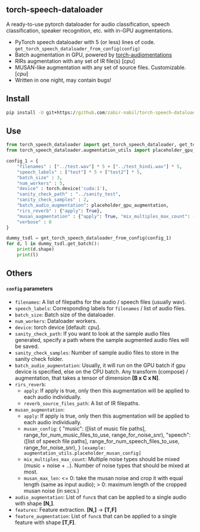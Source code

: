 ## torch-speech-dataloader
A ready-to-use pytorch dataloader for audio classification, speech classification, speaker recognition, etc. with in-GPU augmentations.

 * PyTorch speech dataloader with 5 (or less) lines of code. `get_torch_speech_dataloader_from_config(config)`
 * Batch augmentation in GPU, powered by [torch-audiomentations](https://github.com/asteroid-team/torch-audiomentations)
 * RIRs augmentation with any set of IR file(s) [*cpu*]
 * MUSAN-like augmentation with any set of source files. Customizable. [*cpu*]
 * Written in one night, may contain bugs!

## Install

```cmd
pip install -U git+https://github.com/zabir-nabil/torch-speech-dataloader.git@main
```

## Use

```python
from torch_speech_dataloader import get_torch_speech_dataloader, get_torch_speech_dataloader_from_config
from torch_speech_dataloader.augmentation_utils import placeholder_gpu_augmentation

config_1 = {
    "filenames" : ["../test.wav"] * 5 + ["../test_hindi.wav"] * 5,
    "speech_labels" : ["test"] * 5 + ["test2"] * 5,
    "batch_size" : 3,
    "num_workers" : 5,
    "device" : torch.device('cuda:1'),
    "sanity_check_path" : "../sanity_test",
    "sanity_check_samples" : 2,
    "batch_audio_augmentation": placeholder_gpu_augmentation,
    "rirs_reverb" : {"apply": True},
    "musan_augmentation" : {"apply": True, "mix_multiples_max_count": -1, "musan_max_len": 1.},
    "verbose" : 0
}

dummy_tsdl = get_torch_speech_dataloader_from_config(config_1)
for d, l in dummy_tsdl.get_batch():
    print(d.shape)
    print(l)
```

## Others

#### `config` parameters

 * `filenames`: A list of filepaths for the audio / speech files (usually wav).
 * `speech_labels`: Corresponding labels for `filenames` / list of audio files.
 * `batch_size`: Batch size of the dataloader.
 * `num_workers`: Dataloader workers.
 * `device`: torch device [default: *cpu*].
 * `sanity_check_path`: If you want to look at the sample audio files generated, specify a path where the sample augmented audio files will be saved.
 * `sanity_check_samples`: Number of sample audio files to store in the sanity check folder.
 * `batch_audio_augmentation`: Usually, it will run on the GPU batch if gpu device is specified, else on the CPU batch. Any transform (compose) / augmentation, that takes a tensor of dimension **[B x C x N]**.
 * `rirs_reverb`:
   * `apply`: If apply is true, only then this augmentation will be applied to each audio individually.
   * `reverb_source_files_path`: A list of IR filepaths.
 * `musan_augmentation`:
   * `apply`: If apply is true, only then this augmentation will be applied to each audio individually.
   * `musan_config`: {
            "music": ([list of music file paths], range_for_num_music_files_to_use, range_for_noise_snr),
            "speech": ([list of speech file paths], range_for_num_speech_files_to_use, range_for_noise_snr),
        } `[example: augmentation_utils.placeholder_musan_config]`
   * `mix_multiples_max_count`: Multiple noise types should be mixed (music + noise + ..). Number of noise types that should be mixed at most.
   * `musan_max_len`: <= 0: take the musan noise and crop it with equal length (same as input audio);
                       > 0: maximum length of the cropped musan noise (in secs.)
 * `audio_augmentation`: List of `func`s that can be applied to a single audio with shape **[N,]**. 
 * `features`: Feature extraction. **[N,]** -> **[T,F]**
 * `feature_augmentation`: List of `func`s that can be applied to a single feature with shape **[T,F]**.